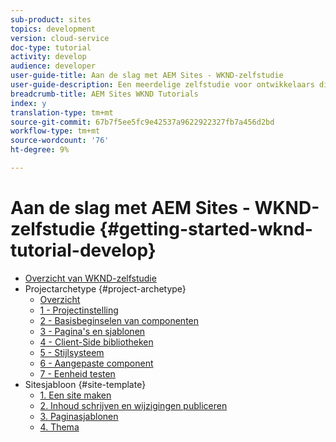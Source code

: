 ```yaml
---
sub-product: sites
topics: development
version: cloud-service
doc-type: tutorial
activity: develop
audience: developer
user-guide-title: Aan de slag met AEM Sites - WKND-zelfstudie
user-guide-description: Een meerdelige zelfstudie voor ontwikkelaars die nog niet zijn AEM. Implementeer een AEM site voor een fictief levensstijlmerk, de WKND.
breadcrumb-title: AEM Sites WKND Tutorials
index: y
translation-type: tm+mt
source-git-commit: 67b7f5ee5fc9e42537a9622922327fb7a456d2bd
workflow-type: tm+mt
source-wordcount: '76'
ht-degree: 9%

---
```



# Aan de slag met AEM Sites - WKND-zelfstudie {#getting-started-wknd-tutorial-develop}

+ [Overzicht van WKND-zelfstudie](overview.md)
+ Projectarchetype {#project-archetype}
   + [Overzicht](./project-archetype/overview.md)
   + [1 - Projectinstelling](./project-archetype/project-setup.md)
   + [2 - Basisbeginselen van componenten](./project-archetype/component-basics.md)
   + [3 - Pagina&#39;s en sjablonen](./project-archetype/pages-templates.md)
   + [4 - Client-Side bibliotheken](./project-archetype/client-side-libraries.md)
   + [5 - Stijlsysteem](./project-archetype/style-system.md)
   + [6 - Aangepaste component](./project-archetype/custom-component.md)
   + [7 - Eenheid testen](./project-archetype/unit-testing.md)
+ Sitesjabloon {#site-template}
   + [1. Een site maken](./site-template/create-site.md)
   + [2. Inhoud schrijven en wijzigingen publiceren](./site-template/author-content-publish.md)
   + [3. Paginasjablonen](./site-template/page-templates.md)
   + [4. Thema](./site-template/theming.md)
